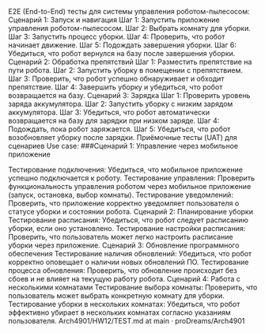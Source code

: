 E2E (End-to-End) тесты для системы управления роботом-пылесосом:
Сценарий 1: Запуск и навигация
Шаг 1: Запустить приложение управления роботом-пылесосом.
Шаг 2: Выбрать комнату для уборки.
Шаг 3: Запустить процесс уборки.
Шаг 4: Проверить, что робот начинает движение.
Шаг 5: Подождать завершения уборки.
Шаг 6: Убедиться, что робот вернулся на базу после завершения уборки.
Сценарий 2: Обработка препятствий
Шаг 1: Разместить препятствие на пути робота.
Шаг 2: Запустить уборку в помещении с препятствием.
Шаг 3: Проверить, что робот успешно обнаруживает и обходит препятствие.
Шаг 4: Завершить уборку и убедиться, что робот возвращается на базу.
Сценарий 3: Зарядка
Шаг 1: Проверить уровень заряда аккумулятора.
Шаг 2: Запустить уборку с низким зарядом аккумулятора.
Шаг 3: Убедиться, что робот автоматически возвращается на базу для зарядки при низком заряде.
Шаг 4: Подождать, пока робот заряжается.
Шаг 5: Убедиться, что робот возобновляет уборку после зарядки.
Приёмочные тесты (UAT) для сценариев Use case:
###Сценарий 1: Управление через мобильное приложение

Тестирование подключения: Убедиться, что мобильное приложение успешно подключается к роботу.
Тестирование управления: Проверить функциональность управления роботом через мобильное приложение (запуск, остановка, выбор комнаты).
Тестирование уведомлений: Проверить, что приложение корректно уведомляет пользователя о статусе уборки и состоянии робота.
Сценарий 2: Планирование уборки
Тестирование расписания: Убедиться, что робот следует расписанию уборки, если оно установлено.
Тестирование настройки расписания: Проверить, что пользователь может легко настроить расписание уборки через приложение.
Сценарий 3: Обновление программного обеспечения
Тестирование наличия обновлений: Убедиться, что робот корректно оповещает о наличии новых обновлений ПО.
Тестирование процесса обновления: Проверить, что обновление происходит без сбоев и не влияет на текущую работу робота.
Сценарий 4: Работа с несколькими комнатами
Тестирование выбора комнаты: Проверить, что пользователь может выбрать конкретную комнату для уборки.
Тестирование уборки в нескольких комнатах: Убедиться, что робот эффективно убирает в нескольких комнатах согласно указаниям пользователя.
Arch4901/HW12/TEST.md at main · proDreams/Arch4901
